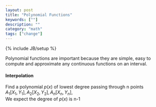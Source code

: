 ```yaml
---
layout: post
title: "Polynomial Functions"
keywords: [""]
description: ""
category: "math"
tags: ["change"]
---
```

{% include JB/setup %}

Polynomial functions are important because they are simple, easy to compute and
approximate any continuous functions on an interval.



#### Interpolation
Find a polynomial $p(x)$ of lowest degree passing through n points<br />
$A_1 [X_1,Y_1],A_2 [X_2,Y_2],A_n [X_n,Y_n],$ <br />
We expect the degree of $p(x)$ is n-1
